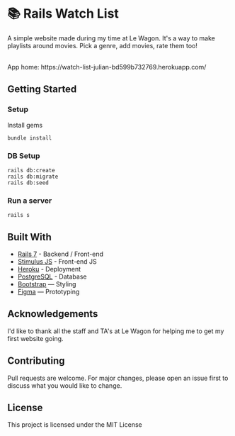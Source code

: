 # 📚 Rails Watch List

A simple website made during my time at Le Wagon. It's a way to make playlists around movies. Pick a genre, add movies, rate them too!
<br>

<br>
App home: https://watch-list-julian-bd599b732769.herokuapp.com/
   

## Getting Started
### Setup

Install gems
```
bundle install
```

### DB Setup
```
rails db:create
rails db:migrate
rails db:seed
```

### Run a server
```
rails s
```

## Built With
- [Rails 7](https://guides.rubyonrails.org/) - Backend / Front-end
- [Stimulus JS](https://stimulus.hotwired.dev/) - Front-end JS
- [Heroku](https://heroku.com/) - Deployment
- [PostgreSQL](https://www.postgresql.org/) - Database
- [Bootstrap](https://getbootstrap.com/) — Styling
- [Figma](https://www.figma.com) — Prototyping

## Acknowledgements
I'd like to thank all the staff and TA's at Le Wagon for helping me to get my first website going. 


## Contributing
Pull requests are welcome. For major changes, please open an issue first to discuss what you would like to change.

## License
This project is licensed under the MIT License
